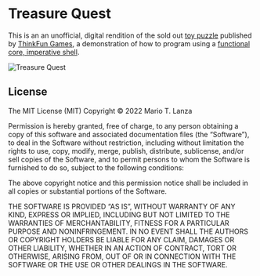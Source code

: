 # Treasure Quest

This is an an unofficial, digital rendition of the sold out [toy puzzle](https://www.amazon.ca/ThinkFun-3000-Treasure-Quest/dp/B000NE72XG) published by [ThinkFun Games](https://www.thinkfun.com), a demonstration of how to program using a [functional core, imperative shell](https://betterways.dev/functional-core-imperative-shell).

![Treasure Quest](https://m.media-amazon.com/images/I/61+PAWUqCfL._AC_SL1000_.jpg)

## License
The MIT License (MIT)
Copyright © 2022 Mario T. Lanza

Permission is hereby granted, free of charge, to any person obtaining a copy of this software and associated documentation files (the “Software”), to deal in the Software without restriction, including without limitation the rights to use, copy, modify, merge, publish, distribute, sublicense, and/or sell copies of the Software, and to permit persons to whom the Software is furnished to do so, subject to the following conditions:

The above copyright notice and this permission notice shall be included in all copies or substantial portions of the Software.

THE SOFTWARE IS PROVIDED “AS IS”, WITHOUT WARRANTY OF ANY KIND, EXPRESS OR IMPLIED, INCLUDING BUT NOT LIMITED TO THE WARRANTIES OF MERCHANTABILITY, FITNESS FOR A PARTICULAR PURPOSE AND NONINFRINGEMENT. IN NO EVENT SHALL THE AUTHORS OR COPYRIGHT HOLDERS BE LIABLE FOR ANY CLAIM, DAMAGES OR OTHER LIABILITY, WHETHER IN AN ACTION OF CONTRACT, TORT OR OTHERWISE, ARISING FROM, OUT OF OR IN CONNECTION WITH THE SOFTWARE OR THE USE OR OTHER DEALINGS IN THE SOFTWARE.

